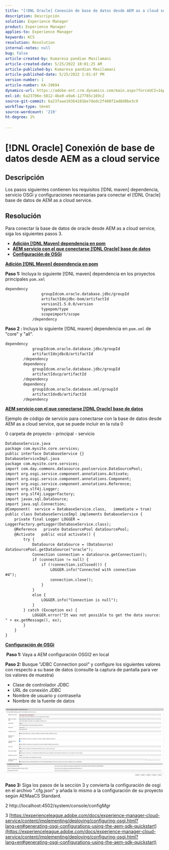 ```yaml
---
title: "[!DNL Oracle] Conexión de base de datos desde AEM as a cloud service"
description: Descripción
solution: Experience Manager
product: Experience Manager
applies-to: Experience Manager
keywords: KCS
resolution: Resolution
internal-notes: null
bug: false
article-created-by: Kumaresa pandian Masilamani
article-created-date: 5/25/2022 10:01:25 AM
article-published-by: Kumaresa pandian Masilamani
article-published-date: 5/25/2022 1:01:47 PM
version-number: 1
article-number: KA-19694
dynamics-url: https://adobe-ent.crm.dynamics.com/main.aspx?forceUCI=1&pagetype=entityrecord&etn=knowledgearticle&id=69414ca1-11dc-ec11-a7b6-0022480b073d
exl-id: 6a23706e-5812-4ba9-a9a6-127785c169c2
source-git-commit: 6a23faae10364181be7dedc2f408f2ad8d8be3c9
workflow-type: tm+mt
source-wordcount: '219'
ht-degree: 2%

---
```


# [!DNL Oracle] Conexión de base de datos desde AEM as a cloud service

## Descripción


Los pasos siguientes contienen los requisitos [!DNL maven] dependencia, servicio OSGi y configuraciones necesarias para conectar el [!DNL Oracle] base de datos de AEM as a cloud service.


## Resolución


Para conectar la base de datos de oracle desde AEM as a cloud service, siga los siguientes pasos 3.

- <u><b>Adición [!DNL Maven] dependencia en pom</b></u>
- <u><b>AEM servicio con el que conectarse [!DNL Oracle] base de datos</b></u>
- <u><b>Configuración de OSGi</b></u>


<u><b>Adición [!DNL Maven] dependencia en pom</b></u>

<b>Paso 1:</b> Incluya lo siguiente [!DNL maven] dependencia en los proyectos principales `pom.xml`

```
dependency
                groupIdcom.oracle.database.jdbc/groupId
                artifactIdojdbc-bom/artifactId
                version21.5.0.0/version
                typepom/type
                scopeimport/scope
            /dependency
```

<b>Paso 2 : </b>Incluya lo siguiente [!DNL maven] dependencia en `pom.xml` de &quot;core&quot; y &quot;all&quot;.

```
dependency
            groupIdcom.oracle.database.jdbc/groupId
            artifactIdojdbc8/artifactId
        /dependency
        dependency
            groupIdcom.oracle.database.jdbc/groupId
            artifactIducp/artifactId
        /dependency
        dependency
            groupIdcom.oracle.database.xml/groupId
            artifactIdxdb/artifactId
        /dependency
```

<u><b>AEM servicio con el que conectarse [!DNL Oracle] base de datos</b></u>

Ejemplo de código de servicio para conectarse con la base de datos desde AEM as a cloud service, que se puede incluir en la ruta 0

0 carpeta de proyecto - principal - servicio

```
DatabaseService.java
package com.mysite.core.services; 
public interface DatabaseService {}
DatabaseServiceImpl.java
package com.mysite.core.services; 
import com.day.commons.datasource.poolservice.DataSourcePool;
import org.osgi.service.component.annotations.Activate;
import org.osgi.service.component.annotations.Component;
import org.osgi.service.component.annotations.Reference;
import org.slf4j.Logger;
import org.slf4j.LoggerFactory; 
import javax.sql.DataSource;
import java.sql.Connection; 
@Component(  service = DatabaseService.class,   immediate = true) public class DatabaseServiceImpl implements DatabaseService {   
    private final Logger LOGGER = LoggerFactory.getLogger(DatabaseService.class);   
    @Reference   private DataSourcePool dataSourcePool;   
    @Activate   public void activate() {     
        try {      
            DataSource dataSource = (DataSource) dataSourcePool.getDataSource("oracle");      
            Connection connection = dataSource.getConnection();       
            if (connection != null) {        
                if (!connection.isClosed()) {          
                    LOGGER.info("Connected with connection #4");          
                    connection.close();        
                }      
            }      
            else {        
                LOGGER.info("Connection is null");      
            }    
        } catch (Exception ex) {      
            LOGGER.error("It was not possible to get the data source: " + ex.getMessage(), ex);    
        }  
    }
}
```

<u><b>Configuración de OSGi</b></u>

<b> Paso 1: </b>Vaya a AEM configuración OSGI2 en local

<b>Paso 2: </b>Busque &quot;JDBC Connection pool&quot; y configure los siguientes valores con respecto a su base de datos (consulte la captura de pantalla para ver los valores de muestra)

- Clase de controlador JDBC
- URL de conexión JDBC
- Nombre de usuario y contraseña
- Nombre de la fuente de datos


![](assets/265e1a49-24dc-ec11-a7b6-0022480b073d.png)

<b>Paso 3: </b>Siga los pasos de la sección 3 y convierta la configuración de osgi en el archivo &quot;.cfg.json&quot; y añada lo mismo a la configuración de su proyecto según AEMaaCS Standard.

2 http://localhost:4502/system/console/configMgr

3 [https://experienceleague.adobe.com/docs/experience-manager-cloud-service/content/implementing/deploying/configuring-osgi.html?lang=en#generating-osgi-configurations-using-the-aem-sdk-quickstart](https://experienceleague.adobe.com/docs/experience-manager-cloud-service/content/implementing/deploying/configuring-osgi.html?lang=en#generating-osgi-configurations-using-the-aem-sdk-quickstart)
